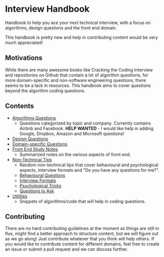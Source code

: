 # Interview Handbook

Handbook to help you ace your next technical interview, with a focus on algorithms, design questions and the front end domain.

This handbook is pretty new and help in contributing content would be very much appreciated!

## Motivations

While there are many awesome books like Cracking the Coding Interview and repositories on Github that contain a lot of algorithm questions, for more domain-specific and non-software engineering questions, there seems to be a lack in resources. This handbook aims to cover questions beyond the algorithm coding questions.

## Contents

- [Algorithms Questions](algorithms)
  - Questions categorized by topic and company. Currently contains Airbnb and Facebook.  **HELP WANTED** - I would like help in adding Google, Dropbox, Amazon and Microsoft questions!
- [Design Questions](design)
- [Domain-specific Questions](domain)
- [Front End Study Notes](front-end)
  - Summarized notes on the various aspects of front end.
- [Non-Technical Tips](non-technical-tips)
  - Random non-technical tips that cover behavioural and psychological aspects, interview formats and "Do you have any questions for me?".
  - [Behavioural Questions](non-technical-tips/behavioural.md)
  - [Interview Formats](non-technical-tips/format.md)
  - [Psychological Tricks](non-technical-tips/psychological.md)
  - [Questions to Ask](non-technical-tips/questions-to-ask.md)
- [Utilities](utilities)
  - Snippets of algorithms/code that will help in coding questions.

## Contributing

There are no hard contributing guidelines at the moment as things are still in flux, might find a better approach to structure content, but we will figure out as we go along! Just contribute whatever that you think will help others. If you would like to contribute content for different domains, feel free to create an issue or submit a pull request and we can discuss further.
